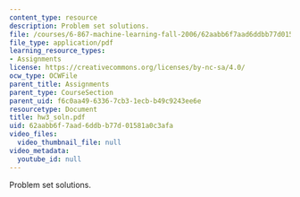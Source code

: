 ```yaml
---
content_type: resource
description: Problem set solutions.
file: /courses/6-867-machine-learning-fall-2006/62aabb6f7aad6ddbb77d01581a0c3afa_hw3_soln.pdf
file_type: application/pdf
learning_resource_types:
- Assignments
license: https://creativecommons.org/licenses/by-nc-sa/4.0/
ocw_type: OCWFile
parent_title: Assignments
parent_type: CourseSection
parent_uid: f6c0aa49-6336-7cb3-1ecb-b49c9243ee6e
resourcetype: Document
title: hw3_soln.pdf
uid: 62aabb6f-7aad-6ddb-b77d-01581a0c3afa
video_files:
  video_thumbnail_file: null
video_metadata:
  youtube_id: null
---
```

Problem set solutions.